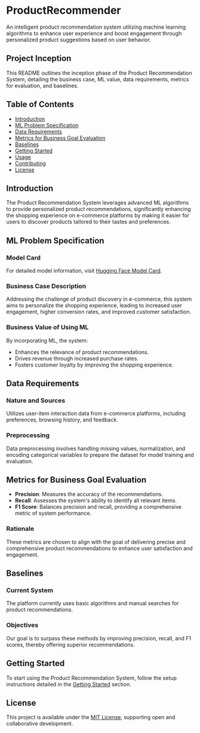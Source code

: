 # ProductRecommender

An intelligent product recommendation system utilizing machine learning algorithms to enhance user experience and boost engagement through personalized product suggestions based on user behavior.

## Project Inception

This README outlines the inception phase of the Product Recommendation System, detailing the business case, ML value, data requirements, metrics for evaluation, and baselines.

## Table of Contents

- [Introduction](#introduction)
- [ML Problem Specification](#ml-problem-specification)
- [Data Requirements](#data-requirements)
- [Metrics for Business Goal Evaluation](#metrics-for-business-goal-evaluation)
- [Baselines](#baselines)
- [Getting Started](#getting-started)
- [Usage](#usage)
- [Contributing](#contributing)
- [License](#license)

## Introduction

The Product Recommendation System leverages advanced ML algorithms to provide personalized product recommendations, significantly enhancing the shopping experience on e-commerce platforms by making it easier for users to discover products tailored to their tastes and preferences.

## ML Problem Specification

### Model Card

For detailed model information, visit [Hugging Face Model Card](https://huggingface.co/anushakamath/product_recommendation).

### Business Case Description

Addressing the challenge of product discovery in e-commerce, this system aims to personalize the shopping experience, leading to increased user engagement, higher conversion rates, and improved customer satisfaction.

### Business Value of Using ML

By incorporating ML, the system:
- Enhances the relevance of product recommendations.
- Drives revenue through increased purchase rates.
- Fosters customer loyalty by improving the shopping experience.

## Data Requirements

### Nature and Sources

Utilizes user-item interaction data from e-commerce platforms, including preferences, browsing history, and feedback.

### Preprocessing

Data preprocessing involves handling missing values, normalization, and encoding categorical variables to prepare the dataset for model training and evaluation.

## Metrics for Business Goal Evaluation

- **Precision**: Measures the accuracy of the recommendations.
- **Recall**: Assesses the system's ability to identify all relevant items.
- **F1 Score**: Balances precision and recall, providing a comprehensive metric of system performance.

### Rationale

These metrics are chosen to align with the goal of delivering precise and comprehensive product recommendations to enhance user satisfaction and engagement.

## Baselines

### Current System

The platform currently uses basic algorithms and manual searches for product recommendations.

### Objectives

Our goal is to surpass these methods by improving precision, recall, and F1 scores, thereby offering superior recommendations.

## Getting Started

To start using the Product Recommendation System, follow the setup instructions detailed in the [Getting Started](#getting-started) section.

## License

This project is available under the [MIT License](LICENSE), supporting open and collaborative development.

